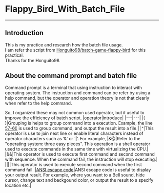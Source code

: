 # Flappy_Bird_With_Batch_File
***
## Introduction
This is my practice and research how the batch file usage.<br>
I am refer the script from [Honguito98/batch-game-flappy-bird](https://github.com/Honguito98/batch-game-flappy-bird) for this practical.<br>
Thanks for the Honguito98.

## About the command prompt and batch file
Command prompt is a terminal that using instruction to interact with operating system.
The instruction and command can be refer by using a help command, 
but the operator and operation theory is not that clearly when refer to the help command.
</br>

So, I organized these may not common used operator, but it useful to improve the efficiency of batch script.
|operator|introduce|
|---|---|
|\( \)|Grouping is helps to group command into a execution. Example, the line [57-60](https://github.com/yutsunoki/Flappy_Bird_With_Batch_File/blob/main/batch_rev.bat?plain=1#L57-L60) is used to group command, and output the result into a file.| 
|^|This operator is use to join next line or enable literal characters instead of operator characters such as ‘&’ or ‘|’. For example, 
|&@|Refer to the "operating system: three easy pieces". This operation is a shell operator used to execute commands in the same time with virtualizing the CPU.|
|&&|This operator is used to execute first command and second command with sequence. When the command fail, the instruction will stop executing.|
|\|\||This operator is used to execute second command when the first command fail.
|[ANSI escape code](https://en.wikipedia.org/wiki/ANSI_escape_code)|ANSI escape code is useful to display your output result. For example, where you want to a Bell sound, hide cursor, change text and backgound color, or output the result to a specify location etc.|


